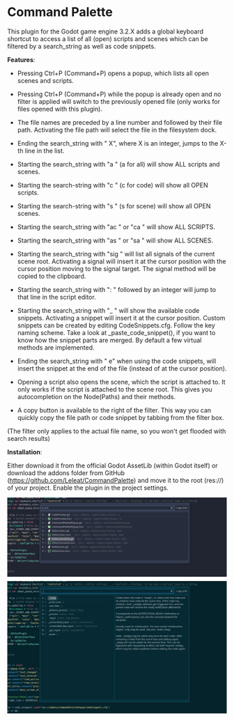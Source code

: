 # Command Palette

This plugin for the Godot game engine 3.2.X adds a global keyboard shortcut to access a list of all (open) scripts and scenes which can be filtered by a search_string as well as code snippets.


**Features**:

- Pressing Ctrl+P (Command+P) opens a popup, which lists all open scenes and scripts.
- Pressing Ctrl+P (Command+P) while the popup is already open and no filter is applied will switch to the previously opened file (only works for files opened with this plugin).
- The file names are preceded by a line number and followed by their file path. Activating the file path will select the file in the filesystem dock.
- Ending the search_string with \" X\", where X is an integer, jumps to the X-th line in the list.
- Starting the search_string with \"a \" (a for all) will show ALL scripts and scenes.
- Starting the search-string with \"c \" (c for code) will show all OPEN scripts.
- Starting the search-string with \"s \" (s for scene) will show all OPEN scenes.
- Starting the search_string with \"ac \" or \"ca \" will show ALL SCRIPTS.
- Starting the search_string with \"as \" or \"sa \" will show ALL SCENES.
- Starting the search_string with \"sig \" will list all signals of the current scene root. Activating a signal will insert it at the cursor position with the cursor position moving to the signal target. The signal method will be copied to the clipboard.
- Starting the search_string with \": \" followed by an integer will jump to that line in the script editor.
- Starting the search_string with \"_ \" will show the available code snippets. Activating a snippet will insert it at the cursor position. Custom snippets can be created by editing CodeSnippets.cfg. Follow the key naming scheme. Take a look at _paste_code_snippet(), if you want to know how the snippet parts are merged. By default a few virtual methods are implemented.
- Ending the search_string with " e" when using the code snippets, will insert the snippet at the end of the file (instead of at the cursor position).

- Opening a script also opens the scene, which the script is attached to. It only works if the script is attached to the scene root. This gives you autocompletion on the Node(Paths) and their methods.

- A copy button is available to the right of the filter. This way you can quickly copy the file path or code snippet by tabbing from the filter box.

(The filter only applies to the actual file name, so you won't get flooded with search results)

**Installation**:

Either download it from the official Godot AssetLib (within Godot itself) or download the addons folder from GitHub (https://github.com/Leleat/CommandPalette) and move it to the root (res://) of your project. Enable the plugin in the project settings.

![Preview](addons/CommandPalettePopup/assets/screenshot_preview.png)
